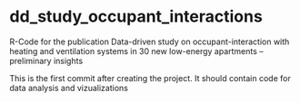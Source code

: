 # dd_study_occupant_interactions
R-Code for the publication Data-driven study on occupant-interaction with heating and ventilation systems in 30 new low-energy apartments – preliminary insights

This is the first commit after creating the project. It should contain code for data analysis and vizualizations
